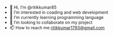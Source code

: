 - 👋 Hi, I’m @ritikkumar85
- 👀 I’m interested in coading and web development
- 🌱 I’m currently learning programming language
- 💞️ I’m looking to collaborate on my project
- 📫 How to reach me ritikkumar1793@gmail.com

<!---
ritikkumar85/ritikkumar85 is a ✨ special ✨ repository because its `README.md` (this file) appears on your GitHub profile.
You can click the Preview link to take a look at your changes.
--->
